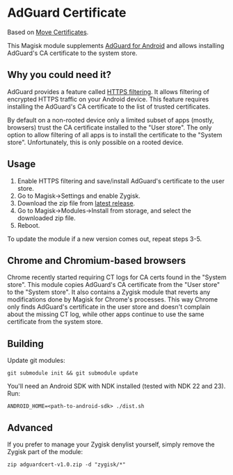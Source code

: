 # AdGuard Certificate

Based on [Move Certificates](https://github.com/Magisk-Modules-Repo/movecert).

This Magisk module supplements [AdGuard for Android](agandroid) and allows installing
AdGuard's CA certificate to the system store.

## Why you could need it?

AdGuard provides a feature called [HTTPS filtering](httpsfiltering). It allows
filtering of encrypted HTTPS traffic on your Android device. This feature requires
installing the AdGuard's CA certificate to the list of trusted certificates.

By default on a non-rooted device only a limited subset of apps (mostly, browsers)
trust the CA certificate installed to the "User store". The only option to allow
filtering of all apps is to install the certificate to the "System store".
Unfortunately, this is only possible on a rooted device.

[agandroid]: https://adguard.com/adguard-android/overview.html
[httpsfiltering]: https://kb.adguard.com/en/general/https-filtering

## Usage

1. Enable HTTPS filtering and save/install AdGuard's certificate to the user store.
2. Go to Magisk->Settings and enable Zygisk.
3. Download the zip file from [latest release](latestrelease).
4. Go to Magisk->Modules->Install from storage, and select the downloaded zip file.
5. Reboot.

To update the module if a new version comes out, repeat steps 3-5.

[latestrelease]: https://github.com/AdguardTeam/adguardcert/releases/latest/

## Chrome and Chromium-based browsers

Chrome recently started requiring CT logs for CA certs found in the "System store".
This module copies AdGuard's CA certificate from the "User store" to the "System store".
It also contains a Zygisk module that reverts any modifications done by Magisk for
Chrome's processes. This way Chrome only finds AdGuard's certificate in the user store
and doesn't complain about the missing CT log, while other apps continue to use the
same certificate from the system store.

## Building

Update git modules:

```shell
git submodule init && git submodule update
```

You'll need an Android SDK with NDK installed (tested with NDK 22 and 23). Run:

```shell
ANDROID_HOME=<path-to-android-sdk> ./dist.sh
```

## Advanced

If you prefer to manage your Zygisk denylist yourself, simply remove the Zygisk part of the module:

```shell
zip adguardcert-v1.0.zip -d "zygisk/*"
```
